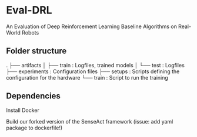 # Eval-DRL
An Evaluation of Deep Reinforcement Learning Baseline Algorithms on Real-World Robots

## Folder structure
.
├── artifacts
│   ├── train : Logfiles, trained models
│   └── test  : Logfiles
├── experiments : Configuration files
├── setups : Scripts defining the configuration for the hardware
└── train : Script to run the training

## Dependencies

Install Docker

Build our forked version of the SenseAct framework (issue: add yaml package to dockerfile!)
